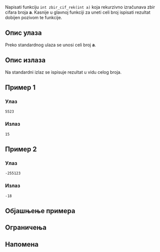 Napisati funkciju `int zbir_cif_rek(int a)` koja rekurzivno izračunava zbir cifara broja **a**.
Kasnije u glavnoj funkciji za uneti celi broj ispisati rezultat dobijen pozivom te funkcije.

## Опис улаза

Preko standardnog ulaza se unosi celi broj **a**.

## Опис излаза

Na standardni izlaz se ispisuje rezultat u vidu celog broja.

## Пример 1

### Улаз

~~~
5523
~~~

### Излаз

~~~
15
~~~

## Пример 2

### Улаз

~~~
-255123
~~~

### Излаз

~~~
-18
~~~

## Објашњење примера

## Ограничења

## Напомена
